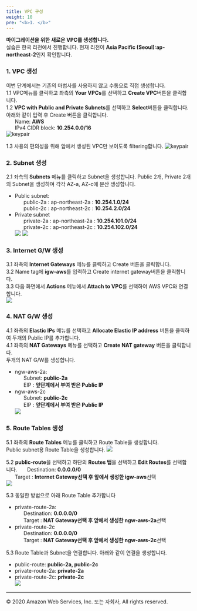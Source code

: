 ```yaml
---
title: VPC 구성
weight: 10
pre: "<b>1. </b>"
---
```


**마이그레이션을 위한 새로운 VPC를 생성합니다.**     
실습은 한국 리전에서 진행합니다. 현재 리전이 **Asia Pacific (Seoul):ap-northeast-2**인지 확인합니다.

### 1. VPC 생성  
이번 단계에서는 기존의 마법사를 사용하지 않고 수동으로 직접 생성합니다.  
1.1 VPC메뉴를 클릭하고 좌측의 **Your VPCs**를 선택하고 **Create VPC**버튼을 클릭합니다.  
1.2 **VPC with Public and Private Subnets**를 선택하고 **Select**버튼을 클릭합니다.  
아래와 같이 입력 후 Create 버튼을 클릭합니다.  
&nbsp;&nbsp;&nbsp;&nbsp;&nbsp;&nbsp;Name: **AWS**  
&nbsp;&nbsp;&nbsp;&nbsp;&nbsp;&nbsp;IPv4 CIDR block: **10.254.0.0/16**  
![keypair](/OracleMigrationHoL/images/lab1/vpc_create.png#center)

1.3 사용의 편의성을 위해 앞에서 생성된 VPC만 보이도록 filtering합니다.
![keypair](/OracleMigrationHoL/images/lab1/vpc_filter.png#center)

### 2. Subnet 생성 
2.1 좌측의 **Subnets** 메뉴를 클릭하고 Subnet을 생성합니다.
Public 2개, Private 2개의 Subnet을 생성하며 각각 AZ-a, AZ-c에 분산 생성합니다.
 * Public subnet:   
&nbsp;&nbsp;&nbsp;&nbsp;&nbsp;&nbsp;public-2a : ap-northeast-2a : **10.254.1.0/24**  
&nbsp;&nbsp;&nbsp;&nbsp;&nbsp;&nbsp;public-2c : ap-northeast-2c : **10.254.2.0/24**  
 * Private subnet    
&nbsp;&nbsp;&nbsp;&nbsp;&nbsp;&nbsp;private-2a : ap-northeast-2a : **10.254.101.0/24**  
&nbsp;&nbsp;&nbsp;&nbsp;&nbsp;&nbsp;private-2c : ap-northeast-2c : **10.254.102.0/24**  
![](/OracleMigrationHoL/images/lab1/vpc_subnet_create.png#center)
![](/OracleMigrationHoL/images/lab1/vpc_subnets.png#center)

### 3. Internet G/W 생성   
3.1 좌측의 **Internet Gateways** 메뉴를 클릭하고 Create 버튼을 클릭합니다.  
3.2 Name tag에 **igw-aws**를 입력하고 Create internet gateway버튼을 클릭합니다.  
3.3 다음 화면에서 **Actions** 메뉴에서 **Attach to VPC**를 선택하여 AWS VPC와 연결합니다.   
![](/OracleMigrationHoL/images/lab1/vpc_igw.png#center)

### 4. NAT G/W 생성   
4.1 좌측의 **Elastic IPs** 메뉴를 선택하고 **Allocate Elastic IP address** 버튼을 클릭하여 두개의 Public IP를 추가합니다.  
4.1 좌측의 **NAT Gateways** 메뉴를 선택하고  **Create NAT gateway** 버튼을 클릭합니다.  
두개의 NAT G/W를 생성합니다.  
 * ngw-aws-2a:   
&nbsp;&nbsp;&nbsp;&nbsp;&nbsp;&nbsp;Subnet: **public-2a**  
&nbsp;&nbsp;&nbsp;&nbsp;&nbsp;&nbsp;EIP : **앞단계에서 부여 받은 Public IP**  
 * ngw-aws-2c    
&nbsp;&nbsp;&nbsp;&nbsp;&nbsp;&nbsp;Subnet: **public-2c**  
&nbsp;&nbsp;&nbsp;&nbsp;&nbsp;&nbsp;EIP : **앞단계에서 부여 받은 Public IP**   
![](/OracleMigrationHoL/images/lab1/vpc_nat_2a.png#center)

### 5. Route Tables 생성   
5.1 좌측의 **Route Tables** 메뉴를 클릭하고 Route Table을 생성합니다.   
Public subnet용 Route Table을 생성합니다.
![](/OracleMigrationHoL/images/lab1/vpc_rt_public.png#center)  

5.2 **public-route**을 선택하고 하단의 **Routes 탭**을 선택하고 **Edit Routes**를 선택합니다.
&nbsp;&nbsp;&nbsp;&nbsp;&nbsp;&nbsp;Destination: **0.0.0.0/0**  
&nbsp;&nbsp;&nbsp;&nbsp;&nbsp;&nbsp;Target : **Internet Gateway선택 후 앞에서 생성한 igw-aws**선택   
![](/OracleMigrationHoL/images/lab1/vpc_rt_public_add.png#center)

5.3 동일한 방법으로 아래 Route Table 추가합니다
 * private-route-2a:   
&nbsp;&nbsp;&nbsp;&nbsp;&nbsp;&nbsp;Destination: **0.0.0.0/0**  
&nbsp;&nbsp;&nbsp;&nbsp;&nbsp;&nbsp;Target : **NAT Gateway선택 후 앞에서 생성한 ngw-aws-2a**선택   
 * private-route-2c    
&nbsp;&nbsp;&nbsp;&nbsp;&nbsp;&nbsp;Destination: **0.0.0.0/0**  
&nbsp;&nbsp;&nbsp;&nbsp;&nbsp;&nbsp;Target : **NAT Gateway선택 후 앞에서 생성한 ngw-aws-2c**선택   

5.3 Route Table과 Subnet을 연결합니다.
아래와 같이 연결을 생성합니다.
 * public-route: **public-2a, public-2c**  
 * private-route-2a: **private-2a**  
 * private-route-2c: **private-2c**  
![](/OracleMigrationHoL/images/lab1/vpc_rt_public_acc.png#center)


---
© 2020 Amazon Web Services, Inc. 또는 자회사, All rights reserved.
